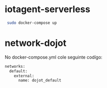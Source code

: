 # iotagent-serverless
``` sh
 sudo docker-compose up
```

# network-dojot

 No docker-compose.yml cole seguinte codígo:
``` sh
networks:
  default:
    external:
      name: dojot_default
``` 